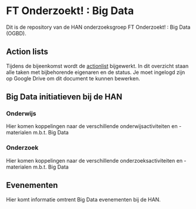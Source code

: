 # FT Onderzoekt! : Big Data

Dit is de repository van de HAN onderzoeksgroep FT Onderzoekt! : Big Data (OGBD).

## Action lists
Tijdens de bijeenkomst wordt de <a href="https://docs.google.com/spreadsheets/d/18uCJYmyGwAtFSM1Lc3-2P98K-34DbjYKt-xyYa6eIHw/edit?usp=sharing" target="_blank">actionlist</a> bijgewerkt. In dit overzicht staan alle taken met bijbehorende eigenaren en de status. Je moet ingelogd zijn op Google Drive om dit document te kunnen bewerken.

## Big Data initiatieven bij de HAN

### Onderwijs
Hier komen koppelingen naar de verschillende onderwijsactiviteiten en -materialen m.b.t. Big Data

### Onderzoek
Hier komen koppelingen naar de verschillende onderzoeksactiviteiten en -materialen m.b.t. Big Data

## Evenementen
Hier komt informatie omtrent Big Data evenementen bij de HAN.
